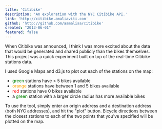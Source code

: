 ```yaml
---
title: 'Citibike'
description: 'An exploration with the NYC Citibike API.'
link: 'http://citibike.amaliaviti.com'
github: 'http://github.com/aamaliaa/citibike'
created: "2013-06-01"
featured: false
---
```

When Citibike was announced, I think I was more excited about the data that would be generated and shared publicly than the bikes themselves. This project was a quick experiment built on top of the real-time Citibike stations data.

I used Google Maps and d3.js to plot out each of the stations on the map:

- <span style="color: green;">green</span> stations have > 5 bikes available
- <span style="color: orange;">orange</span> stations have between 1 and 5 bikes available
- <span style="color: red;">red</span> stations have 0 bikes available
- a <span style="color: green;">green</span> station with a larger circle radius has more available bikes

To use the tool, simply enter an origin address and a destination address (both NYC addresses), and hit the "plot" button. Bicycle directions between the closest stations to each of the two points that you've specified will be plotted on the map.
